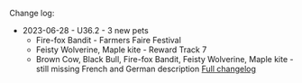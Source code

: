 Change log:
* 2023-06-28 - U36.2 - 3 new pets
  * Fire-fox Bandit - Farmers Faire Festival
  * Feisty Wolverine, Maple kite - Reward Track 7
  * Brown Cow, Black Bull, Fire-fox Bandit, Feisty Wolverine, Maple kite - still missing French and German description
[Full changelog](Changelog.md)
